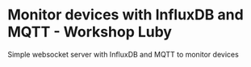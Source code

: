 # Monitor devices with InfluxDB and MQTT - Workshop Luby
Simple websocket server with InfluxDB and MQTT to monitor devices
